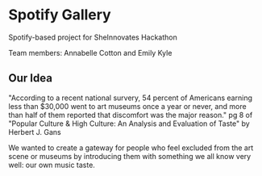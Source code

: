 # Spotify Gallery
Spotify-based project for SheInnovates Hackathon

Team members: Annabelle Cotton and Emily Kyle

## Our Idea
"According to a recent national survery, 54 percent of Americans earning less than $30,000 went to art museums once a year or never, and more than half of them reported that discomfort was the major reason." pg 8 of "Popular Culture & High Culture: An Analysis and Evaluation of Taste" by Herbert J. Gans

We wanted to create a gateway for people who feel excluded from the art scene or museums by introducing them with something we all know very well: our own music taste.

###
